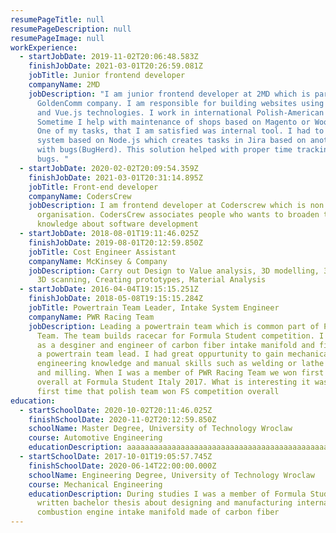 ```yaml
---
resumePageTitle: null
resumePageDescription: null
resumePageImage: null
workExperience:
  - startJobDate: 2019-11-02T20:06:48.583Z
    finishJobDate: 2021-03-01T20:26:59.081Z
    jobTitle: Junior frontend developer
    companyName: 2MD
    jobDescription: "I am junior frontend developer at 2MD which is part of
      GoldenComm company. I am responsible for building websites using WordPress
      and Vue.js technologies. I work in international Polish-American team.
      Sometime I help with maintenance of shops based on Magento or WooCommerce.
      One of my tasks, that I am satisfied was internal tool. I had to developed
      system based on Node.js which creates tasks in Jira based on another board
      with bugs(BugHerd). This solution helped with proper time tracking for
      bugs. "
  - startJobDate: 2020-02-02T20:09:54.359Z
    finishJobDate: 2021-03-01T20:31:14.895Z
    jobTitle: Front-end developer
    companyName: CodersCrew
    jobDescription: I am frontend developer at Coderscrew which is non profit
      organisation. CodersCrew associates people who wants to broaden their
      knowledge about software development
  - startJobDate: 2018-08-01T19:11:46.025Z
    finishJobDate: 2019-08-01T20:12:59.850Z
    jobTitle: Cost Engineer Assistant
    companyName: McKinsey & Company
    jobDescription: Carry out Design to Value analysis, 3D modelling, 3D printing,
      3D scanning, Creating prototypes, Material Analysis
  - startJobDate: 2016-04-04T19:15:15.251Z
    finishJobDate: 2018-05-08T19:15:15.284Z
    jobTitle: Powertrain Team Leader, Intake System Engineer
    companyName: PWR Racing Team
    jobDescription: Leading a powertrain team which is common part of PWR Racing
      Team. The team builds racecar for Formula Student competition. I started
      as a desginer and engineer of carbon fiber intake manifold and finished as
      a powertrain team lead. I had great oppurtunity to gain mechanical
      engineering knowledge and manual skills such as welding or lathe machining
      and milling. When I was a member of PWR Racing Team we won first place
      overall at Formula Student Italy 2017. What is interesting it was the
      first time that polish team won FS competition overall
education:
  - startSchoolDate: 2020-10-02T20:11:46.025Z
    finishSchoolDate: 2020-11-02T20:12:59.850Z
    schoolName: Master Degree, University of Technology Wroclaw
    course: Automotive Engineering
    educationDescription: aaaaaaaaaaaaaaaaaaaaaaaaaaaaaaaaaaaaaaaaaaaaaaaaaaaaaaaaaaaaaaaaaaaaaaaaaaaaaaaaaaaaaaaaaaaaaaaaaaaaaaaaaaaaaaaaaaaaaaaaaaaaaaaaaaaaaaaaaaaaaaaaaaaaaaaaaaaaaaaaaaaaaaaaaaaaaaaaaaaaaaaaaaaaaaaaaaaaaaaaaaaaaaaaaaaaaaaaaaaaaaaaaaaaaaaaaaaaaaaaaaaaaaaaaaaaaaaaaaaaaaaaaaaaaaaaaaaaaaaaaaaaaaaaaaaaaaaaaaaaaaaaaaaaaaaaaaaaaaaaaaaaaaaaaaaaaaaaaaaa
  - startSchoolDate: 2017-10-01T19:05:57.745Z
    finishSchoolDate: 2020-06-14T22:00:00.000Z
    schoolName: Engineering Degree, University of Technology Wroclaw
    course: Mechanical Engineering
    educationDescription: During studies I was a member of Formula Student team, I
      written bachelor thesis about designing and manufacturing internal
      combustion engine intake manifold made of carbon fiber
---
```

